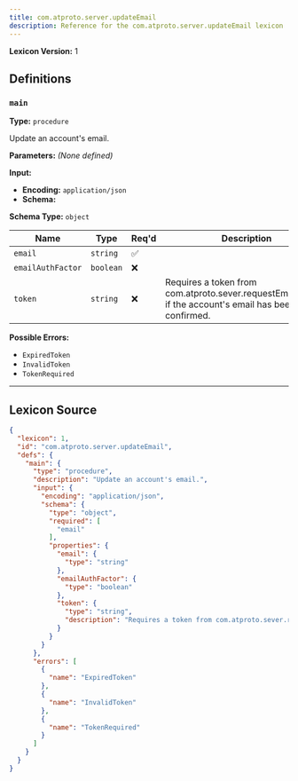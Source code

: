 ```yaml
---
title: com.atproto.server.updateEmail
description: Reference for the com.atproto.server.updateEmail lexicon
---
```

**Lexicon Version:** 1

## Definitions

<a name="main"></a>
### `main`

**Type:** `procedure`

Update an account's email.

**Parameters:** _(None defined)_

**Input:**

- **Encoding:** `application/json`
- **Schema:**

**Schema Type:** `object`

| Name | Type | Req'd  | Description | Constraints |
|------|------|----------|-------------|-------------|
| `email` | `string` | ✅  |  |  |
| `emailAuthFactor` | `boolean` | ❌  |  |  |
| `token` | `string` | ❌  | Requires a token from com.atproto.sever.requestEmailUpdate if the account's email has been confirmed. |  |
**Possible Errors:**

- `ExpiredToken`
- `InvalidToken`
- `TokenRequired`

---

## Lexicon Source
```json
{
  "lexicon": 1,
  "id": "com.atproto.server.updateEmail",
  "defs": {
    "main": {
      "type": "procedure",
      "description": "Update an account's email.",
      "input": {
        "encoding": "application/json",
        "schema": {
          "type": "object",
          "required": [
            "email"
          ],
          "properties": {
            "email": {
              "type": "string"
            },
            "emailAuthFactor": {
              "type": "boolean"
            },
            "token": {
              "type": "string",
              "description": "Requires a token from com.atproto.sever.requestEmailUpdate if the account's email has been confirmed."
            }
          }
        }
      },
      "errors": [
        {
          "name": "ExpiredToken"
        },
        {
          "name": "InvalidToken"
        },
        {
          "name": "TokenRequired"
        }
      ]
    }
  }
}
```
